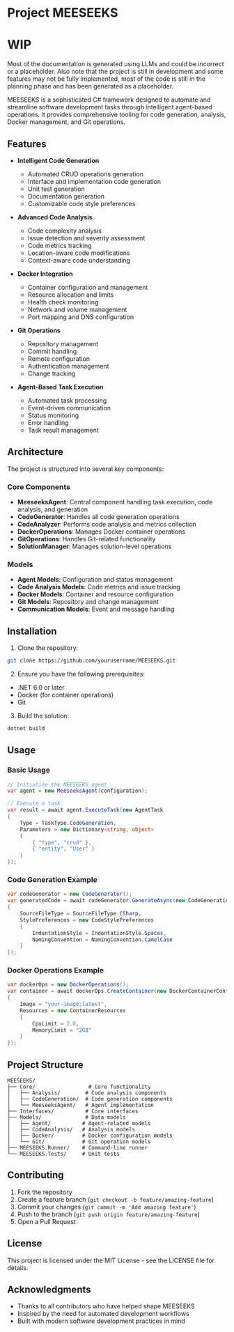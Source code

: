 # Project MEESEEKS

# WIP
Most of the documentation is generated using LLMs and could be incorrect or a placeholder. Also note that the project is still in development and some features may not be fully implemented, most of the code is still in the planning phase and has been generated as a placeholder.

MEESEEKS is a sophisticated C# framework designed to automate and streamline software development tasks through intelligent agent-based operations. It provides comprehensive tooling for code generation, analysis, Docker management, and Git operations.

## Features

- **Intelligent Code Generation**
  - Automated CRUD operations generation
  - Interface and implementation code generation
  - Unit test generation
  - Documentation generation
  - Customizable code style preferences

- **Advanced Code Analysis**
  - Code complexity analysis
  - Issue detection and severity assessment
  - Code metrics tracking
  - Location-aware code modifications
  - Context-aware code understanding

- **Docker Integration**
  - Container configuration and management
  - Resource allocation and limits
  - Health check monitoring
  - Network and volume management
  - Port mapping and DNS configuration

- **Git Operations**
  - Repository management
  - Commit handling
  - Remote configuration
  - Authentication management
  - Change tracking

- **Agent-Based Task Execution**
  - Automated task processing
  - Event-driven communication
  - Status monitoring
  - Error handling
  - Task result management

## Architecture

The project is structured into several key components:

### Core Components
- **MeeseeksAgent**: Central component handling task execution, code analysis, and generation
- **CodeGenerator**: Handles all code generation operations
- **CodeAnalyzer**: Performs code analysis and metrics collection
- **DockerOperations**: Manages Docker container operations
- **GitOperations**: Handles Git-related functionality
- **SolutionManager**: Manages solution-level operations

### Models
- **Agent Models**: Configuration and status management
- **Code Analysis Models**: Code metrics and issue tracking
- **Docker Models**: Container and resource configuration
- **Git Models**: Repository and change management
- **Communication Models**: Event and message handling

## Installation

1. Clone the repository:
```bash
git clone https://github.com/yourusername/MEESEEKS.git
```

2. Ensure you have the following prerequisites:
- .NET 6.0 or later
- Docker (for container operations)
- Git

3. Build the solution:
```bash
dotnet build
```

## Usage

### Basic Usage

```csharp
// Initialize the MEESEEKS agent
var agent = new MeeseeksAgent(configuration);

// Execute a task
var result = await agent.ExecuteTask(new AgentTask
{
    Type = TaskType.CodeGeneration,
    Parameters = new Dictionary<string, object>
    {
        { "type", "crud" },
        { "entity", "User" }
    }
});
```

### Code Generation Example

```csharp
var codeGenerator = new CodeGenerator();
var generatedCode = await codeGenerator.GenerateAsync(new CodeGenerationRequest
{
    SourceFileType = SourceFileType.CSharp,
    StylePreferences = new CodeStylePreferences
    {
        IndentationStyle = IndentationStyle.Spaces,
        NamingConvention = NamingConvention.CamelCase
    }
});
```

### Docker Operations Example

```csharp
var dockerOps = new DockerOperations();
var container = await dockerOps.CreateContainer(new DockerContainerConfig
{
    Image = "your-image:latest",
    Resources = new ContainerResources
    {
        CpuLimit = 2.0,
        MemoryLimit = "2GB"
    }
});
```

## Project Structure

```
MEESEEKS/
├── Core/                 # Core functionality
│   ├── Analysis/        # Code analysis components
│   ├── CodeGeneration/  # Code generation components
│   └── MeeseeksAgent/   # Agent implementation
├── Interfaces/          # Core interfaces
├── Models/              # Data models
│   ├── Agent/          # Agent-related models
│   ├── CodeAnalysis/   # Analysis models
│   ├── Docker/         # Docker configuration models
│   └── Git/            # Git operation models
├── MEESEEKS.Runner/    # Command-line runner
└── MEESEEKS.Tests/     # Unit tests
```

## Contributing

1. Fork the repository
2. Create a feature branch (`git checkout -b feature/amazing-feature`)
3. Commit your changes (`git commit -m 'Add amazing feature'`)
4. Push to the branch (`git push origin feature/amazing-feature`)
5. Open a Pull Request

## License

This project is licensed under the MIT License - see the LICENSE file for details.

## Acknowledgments

- Thanks to all contributors who have helped shape MEESEEKS
- Inspired by the need for automated development workflows
- Built with modern software development practices in mind
